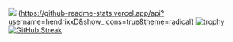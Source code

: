 ![](https://komarev.com/ghpvc/?username=hendrixxD)
(https://github-readme-stats.vercel.app/api?username=hendrixxD&show_icons=true&theme=radical)
[![trophy](https://github-profile-trophy.vercel.app/?username=hendrixxD&theme=onedark)](https://github.com/ryo-ma/github-profile-trophy)
[![GitHub Streak](http://github-readme-streak-stats.herokuapp.com?user=hendrixxD&theme=dark)](https://git.io/streak-stats)

